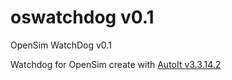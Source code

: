 # oswatchdog v0.1
OpenSim WatchDog v0.1

Watchdog for OpenSim create with <a href="https://www.autoitscript.com">AutoIt  v3.3.14.2</a>

